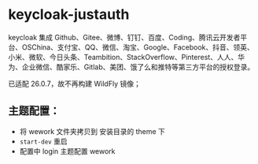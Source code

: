 # keycloak-justauth
keycloak 集成 Github、Gitee、微博、钉钉、百度、Coding、腾讯云开发者平台、OSChina、支付宝、QQ、微信、淘宝、Google、Facebook、抖音、领英、小米、微软、今日头条、Teambition、StackOverflow、Pinterest、人人、华为、企业微信、酷家乐、Gitlab、美团、饿了么和推特等第三方平台的授权登录。

已适配 26.0.7，故不再构建 WildFly 镜像；

## 主题配置：
- 将 wework 文件夹拷贝到 安装目录的 theme 下
- `start-dev` 重启
- 配置中 login 主题配置 wework

